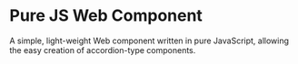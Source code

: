 # Pure JS Web Component

A simple, light-weight Web component written in pure JavaScript, allowing the easy creation of accordion-type components.
